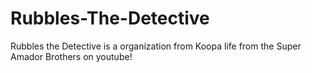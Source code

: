 # Rubbles-The-Detective
Rubbles the Detective is a organization from Koopa life from the Super Amador Brothers on youtube!
